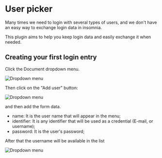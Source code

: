 # User picker
Many times we need to login with several types of users, and we don't have an easy way to exchange login data in insomnia.

This plugin aims to help you keep login data and easily exchange it when needed.

## Creating your first login entry
Click the Document dropdown menu.

![Dropdown menu](https://raw.githubusercontent.com/gabrieljsilva/insomnia-plugin-user-picker/master/src/assets/screenshot-1.png)

Then click on the "Add user" button:

![Dropdown menu](https://raw.githubusercontent.com/gabrieljsilva/insomnia-plugin-user-picker/master/src/assets/screenshot-2.png)

and then add the form data.

- name: It is the user name that will appear in the menu;
- identifier: It is any identifier that will be used as a credential (E-mail, or username);
- password: It is the user's password;

After that the username will be available in the list

![Dropdown menu](https://raw.githubusercontent.com/gabrieljsilva/insomnia-plugin-user-picker/master/src/assets/screenshot-3.png)
